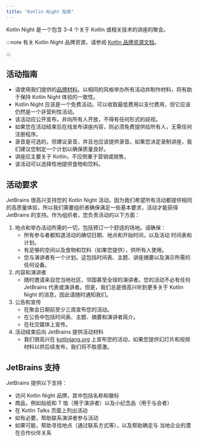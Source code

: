 ```yaml
---
title: "Kotlin Night 指南"
---
```

Kotlin Night 是一个包含 3-4 个关于 Kotlin 或相关技术的讲座的聚会。

:::note
有关 Kotlin Night 品牌资源，请参阅 [Kotlin 品牌资源文档](kotlin-brand-assets.md#kotlin-night-brand-assets)。

:::

## 活动指南

* 请使用我们提供的[品牌材料](kotlin-brand-assets.md#kotlin-night-brand-assets)。以相同的风格举办所有活动并制作材料，将有助于保持 Kotlin Night 体验的一致性。
* Kotlin Night 应该是一个免费活动。可以收取最低费用以支付费用，但它应该仍然是一个非营利性活动。
* 该活动应公开宣布，并向所有人开放，不得有任何形式的歧视。
* 如果您在活动结束后在线发布讲座内容，则必须免费提供给所有人，无需任何注册程序。
* 录音是可选的，但建议录音，并且也应该提供录音。如果您决定录制讲座，我们建议您制定一个计划以确保质量良好。
* 讲座应主要关于 Kotlin，不应侧重于营销或销售。
* 该活动可以选择性地提供食物和饮料。

## 活动要求

JetBrains 很高兴支持您的 Kotlin Night 活动。因为我们希望所有活动都提供相同的高质量体验，所以我们需要组织者确保满足一些基本要求，活动才能获得 JetBrains 的支持。作为组织者，您负责活动的以下方面：

1. 地点和举办活动所需的一切，包括预订一个舒适的场地。请确保：
    * 所有参与者都知道活动的确切日期、地点和开始时间，以及活动
      时间表和计划。
    * 有足够的空间以及食物和饮料（如果您提供），供所有人使用。
    * 您与演讲者有一个计划。这包括时间表、主题、讲座摘要以及演示所需的任何设备。
2. 内容和演讲者
    * 随时邀请来自您当地社区、邻国甚至全球的演讲者。您的活动不必有任何 JetBrains 代表或演讲者。但是，我们总是很高兴听到更多关于 Kotlin Night 的消息，因此请随时通知我们。
3. 公告和宣传
    * 在聚会日期前至少三周宣布您的活动。
    * 在公告中包括时间表、主题、摘要和演讲者简介。
    * 在社交媒体上宣传。
4. 活动结束后向 JetBrains 提供活动材料
    * 我们很高兴在 [kotlinlang.org](https://kotlinlang.org/community/talks.html) 上宣布您的活动，如果您提供幻灯片和视频材料以供后续发布，我们将不胜感激。

## JetBrains 支持

JetBrains 提供以下支持：

* 访问 Kotlin Night 品牌，其中包括名称和徽标
* 商品，例如贴纸和 T 恤（用于演讲者）以及小纪念品（用于与会者）
* 在 Kotlin Talks 页面上列出活动
* 如有必要，帮助联系演讲者参与活动
* 如果可能，帮助寻找地点（通过联系方式等），以及帮助确定与
  当地企业的潜在合作伙伴关系
